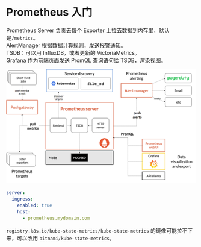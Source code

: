 
# Prometheus 入门
Prometheus Server 负责去每个 Exporter 上拉去数据到内存里，默认是`/metrics`。<br />AlertManager 根据数据计算规则，发送报警通知。<br />TSDB：可以用 InfluxDB，或者更新的 VictoriaMetrics。<br />Grafana 作为前端页面发送 PromQL 查询语句给 TSDB，渲染视图。

![image.png](./../assets/1690264013236-1965f86e-58f2-4035-acc0-ca982588c467.png)
```yaml
server:
  ingress:
    enabled: true
    host:
      - prometheus.mydomain.com
```
`registry.k8s.io/kube-state-metrics/kube-state-metrics` 的镜像可能拉不下来，可以改用 `bitnami/kube-state-metrics`。
